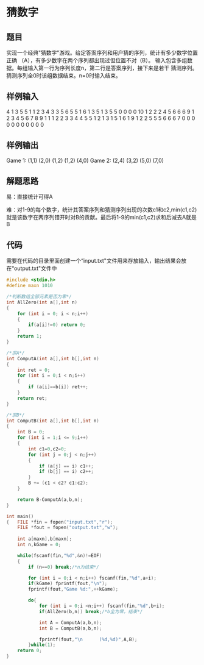 # 猜数字

## 题目

实现一个经典"猜数字"游戏。给定答案序列和用户猜的序列，统计有多少数字位置正确 （A），有多少数字在两个序列都出现过但位置不对（B）。
输入包含多组数据。每组输入第一行为序列长度n，第二行是答案序列，接下来是若干 猜测序列。猜测序列全0时该组数据结束。n=0时输入结束。

## 样例输入

4
1 3 5 5
1 1 2 3
4 3 3 5
6 5 5 1
6 1 3 5
1 3 5 5
0 0 0 0
10
1 2 2 2 4 5 6 6 6 9
1 2 3 4 5 6 7 8 9 1
1 1 2 2 3 3 4 4 5 5
1 2 1 3 1 5 1 6 1 9
1 2 2 5 5 5 6 6 6 7
0 0 0 0 0 0 0 0 0 0
0

## 样例输出

Game 1:
      (1,1)
      (2,0)
      (1,2)
      (1,2)
      (4,0)
Game 2:
      (2,4)
      (3,2)
      (5,0)
      (7,0)

## 解题思路

易：直接统计可得A

难：对1-9的每个数字，统计其答案序列和猜测序列出现的次数c1和c2,min(c1,c2)就是该数字在两序列错开时对B的贡献。最后将1-9的min(c1,c2)求和后减去A就是B

## 代码

需要在代码的目录里面创建一个“input.txt"文件用来存放输入，输出结果会放在“output.txt"文件中

```c
#include <stdio.h>
#define maxn 1010

/*判断数组全部元素是否为零*/
int AllZero(int a[],int n)
{
    for (int i = 0; i < n;i++)
    {
        if(a[i]!=0) return 0;
    }
    return 1;
}

/*求A*/
int ComputA(int a[],int b[],int n)
{
    int ret = 0;
    for (int i = 0;i < n;i++)
    {
        if (a[i]==b[i]) ret++;
    }
    return ret;
}

/*求B*/
int ComputB(int a[],int b[],int n)
{
    int B = 0;
    for (int i = 1;i <= 9;i++)
    {
        int c1=0,c2=0;
        for (int j = 0;j < n;j++)
        {
            if (a[j] == i) c1++;
            if (b[j] == i) c2++;
        }
        B += (c1 < c2? c1:c2);
    }

    return B-ComputA(a,b,n);
}

int main()
{   FILE *fin = fopen("input.txt","r");
    FILE *fout = fopen("output.txt","w");
    
    int a[maxn],b[maxn];
    int n,kGame = 0;

    while(fscanf(fin,"%d",&n)!=EOF)
    {
        if (n==0) break;/*n为结束*/

        for (int i = 0;i < n;i++) fscanf(fin,"%d",a+i);
        if(kGame) fprintf(fout,"\n");
        fprintf(fout,"Game %d:",++kGame);

        do{
            for (int i = 0;i <n;i++) fscanf(fin,"%d",b+i);
            if(AllZero(b,n)) break;/*b全为零，结束*/

            int A = ComputA(a,b,n);
            int B = ComputB(a,b,n);

            fprintf(fout,"\n      (%d,%d)",A,B);
        }while(1);
    return 0;
}

```

